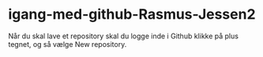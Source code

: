 # igang-med-github-Rasmus-Jessen2
 
<p>Når du skal lave et repository skal du logge inde i Github klikke på plus tegnet, og så vælge New repository.<p>

<p><p> 